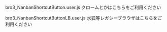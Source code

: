 bro3_NanbanShortcutButton.user.js    クロームとかはこちらをご利用ください

bro3_NanbanShortcutButtonLB.user.js  水狐等レガシーブラウザはこちらをご利用ください
